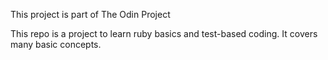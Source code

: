 This project is part of The Odin Project

This repo is a project to learn ruby basics and test-based coding. It covers many basic concepts.
